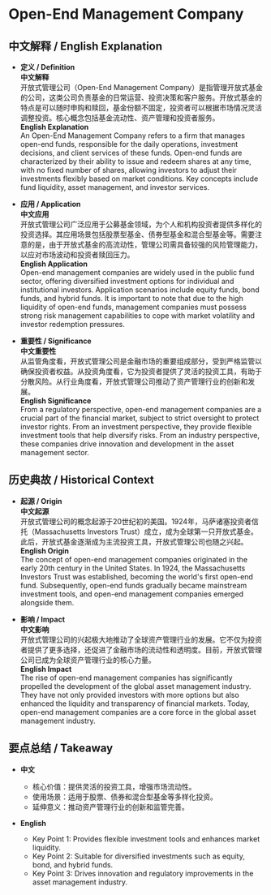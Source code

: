 # Open-End Management Company

## 中文解释 / English Explanation

* **定义 / Definition**  
  **中文解释**  
  开放式管理公司（Open-End Management Company）是指管理开放式基金的公司，这类公司负责基金的日常运营、投资决策和客户服务。开放式基金的特点是可以随时申购和赎回，基金份额不固定，投资者可以根据市场情况灵活调整投资。核心概念包括基金流动性、资产管理和投资者服务。  
  **English Explanation**  
  An Open-End Management Company refers to a firm that manages open-end funds, responsible for the daily operations, investment decisions, and client services of these funds. Open-end funds are characterized by their ability to issue and redeem shares at any time, with no fixed number of shares, allowing investors to adjust their investments flexibly based on market conditions. Key concepts include fund liquidity, asset management, and investor services.

* **应用 / Application**  
  **中文应用**  
  开放式管理公司广泛应用于公募基金领域，为个人和机构投资者提供多样化的投资选择。其应用场景包括股票型基金、债券型基金和混合型基金等。需要注意的是，由于开放式基金的高流动性，管理公司需具备较强的风险管理能力，以应对市场波动和投资者赎回压力。  
  **English Application**  
  Open-end management companies are widely used in the public fund sector, offering diversified investment options for individual and institutional investors. Application scenarios include equity funds, bond funds, and hybrid funds. It is important to note that due to the high liquidity of open-end funds, management companies must possess strong risk management capabilities to cope with market volatility and investor redemption pressures.

* **重要性 / Significance**  
  **中文重要性**  
  从监管角度看，开放式管理公司是金融市场的重要组成部分，受到严格监管以确保投资者权益。从投资角度看，它为投资者提供了灵活的投资工具，有助于分散风险。从行业角度看，开放式管理公司推动了资产管理行业的创新和发展。  
  **English Significance**  
  From a regulatory perspective, open-end management companies are a crucial part of the financial market, subject to strict oversight to protect investor rights. From an investment perspective, they provide flexible investment tools that help diversify risks. From an industry perspective, these companies drive innovation and development in the asset management sector.

## 历史典故 / Historical Context

* **起源 / Origin**  
  **中文起源**  
  开放式管理公司的概念起源于20世纪初的美国。1924年，马萨诸塞投资者信托（Massachusetts Investors Trust）成立，成为全球第一只开放式基金。此后，开放式基金逐渐成为主流投资工具，开放式管理公司也随之兴起。  
  **English Origin**  
  The concept of open-end management companies originated in the early 20th century in the United States. In 1924, the Massachusetts Investors Trust was established, becoming the world's first open-end fund. Subsequently, open-end funds gradually became mainstream investment tools, and open-end management companies emerged alongside them.

* **影响 / Impact**  
  **中文影响**  
  开放式管理公司的兴起极大地推动了全球资产管理行业的发展。它不仅为投资者提供了更多选择，还促进了金融市场的流动性和透明度。目前，开放式管理公司已成为全球资产管理行业的核心力量。  
  **English Impact**  
  The rise of open-end management companies has significantly propelled the development of the global asset management industry. They have not only provided investors with more options but also enhanced the liquidity and transparency of financial markets. Today, open-end management companies are a core force in the global asset management industry.

## 要点总结 / Takeaway

* **中文**  
  - 核心价值：提供灵活的投资工具，增强市场流动性。  
  - 使用场景：适用于股票、债券和混合型基金等多样化投资。  
  - 延伸意义：推动资产管理行业的创新和监管完善。  

* **English**  
  - Key Point 1: Provides flexible investment tools and enhances market liquidity.  
  - Key Point 2: Suitable for diversified investments such as equity, bond, and hybrid funds.  
  - Key Point 3: Drives innovation and regulatory improvements in the asset management industry.